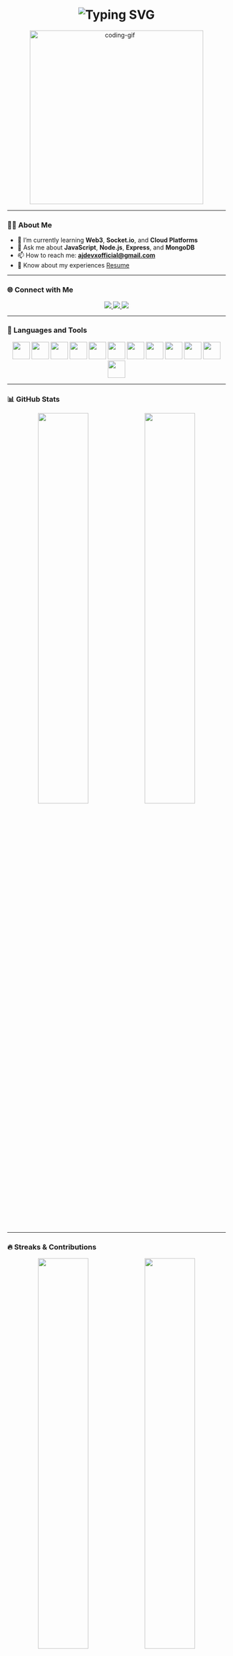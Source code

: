 <!-- PROFILE HEADER -->

<h1 align="center">
  <img src="https://readme-typing-svg.demolab.com?font=Fira+Code&weight=500&pause=1000&color=F73B94&center=true&vCenter=true&multiline=true&repeat=true&width=435&lines=Hi+%F0%9F%91%8B%2C+I'm+Anurag+Jha;A+Full+Stack+Web+Developer+from+India;I+%E2%9D%A4%EF%B8%8F+coding+and+building+web+apps" alt="Typing SVG" />
</h1>

<p align="center">
  <img src="https://media.giphy.com/media/qgQUggAC3Pfv687qPC/giphy.gif" width="400" alt="coding-gif" />
</p>

---

### 🙋‍♂️ About Me

- 🌱 I’m currently learning **Web3**, **Socket.io**, and **Cloud Platforms**
- 💬 Ask me about **JavaScript**, **Node.js**, **Express**, and **MongoDB**
- 📫 How to reach me: **ajdevxofficial@gmail.com**
- 📄 Know about my experiences [Resume](#)

---

### 🌐 Connect with Me

<p align="center">
  <a href="https://linkedin.com/in/anuragjha" target="blank">
    <img src="https://img.shields.io/badge/-LinkedIn-blue?style=flat-square&logo=Linkedin&logoColor=white" />
  </a>
  <a href="https://twitter.com/anuragjha" target="blank">
    <img src="https://img.shields.io/badge/-Twitter-1DA1F2?style=flat-square&logo=twitter&logoColor=white" />
  </a>
  <a href="mailto:ajdevxofficial@gmail.com">
    <img src="https://img.shields.io/badge/-Email-EA4335?style=flat-square&logo=gmail&logoColor=white" />
  </a>
</p>

---

### 🚀 Languages and Tools

<p align="center">
  <img src="https://cdn.jsdelivr.net/gh/devicons/devicon/icons/html5/html5-original.svg" height="40" />
  <img src="https://cdn.jsdelivr.net/gh/devicons/devicon/icons/css3/css3-original.svg" height="40" />
  <img src="https://cdn.jsdelivr.net/gh/devicons/devicon/icons/javascript/javascript-original.svg" height="40" />
  <img src="https://cdn.jsdelivr.net/gh/devicons/devicon/icons/react/react-original.svg" height="40" />
  <img src="https://cdn.jsdelivr.net/gh/devicons/devicon/icons/redux/redux-original.svg" height="40" />
  <img src="https://cdn.jsdelivr.net/gh/devicons/devicon/icons/nodejs/nodejs-original.svg" height="40" />
  <img src="https://cdn.jsdelivr.net/gh/devicons/devicon/icons/express/express-original.svg" height="40" />
  <img src="https://cdn.jsdelivr.net/gh/devicons/devicon/icons/mongodb/mongodb-original.svg" height="40" />
  <img src="https://cdn.jsdelivr.net/gh/devicons/devicon/icons/mysql/mysql-original.svg" height="40" />
  <img src="https://cdn.jsdelivr.net/gh/devicons/devicon/icons/git/git-original.svg" height="40" />
  <img src="https://cdn.jsdelivr.net/gh/devicons/devicon/icons/docker/docker-original.svg" height="40" />
  <img src="https://cdn.jsdelivr.net/gh/devicons/devicon/icons/kubernetes/kubernetes-plain.svg" height="40" />
</p>

---

### 📊 GitHub Stats

<p align="center">
  <img width="48%" src="https://github-readme-stats.vercel.app/api?username=ajdevx&show_icons=true&theme=radical" />
  <img width="48%" src="https://github-readme-stats.vercel.app/api/top-langs/?username=ajdevx&layout=compact&theme=radical" />
</p>

---

### 🔥 Streaks & Contributions

<p align="center">
  <img width="48%" src="https://github-readme-streak-stats.herokuapp.com/?user=ajdevx&theme=radical" />
  <img width="48%" src="https://github-profile-summary-cards.vercel.app/api/cards/profile-details?username=ajdevx&theme=radical" />
</p>

---

### 👁️ Visitor Counter

<p align="center">
  <img src="https://komarev.com/ghpvc/?username=ajdevx&label=Profile%20views&color=0e75b6&style=flat" alt="ajdevx" />
</p>
